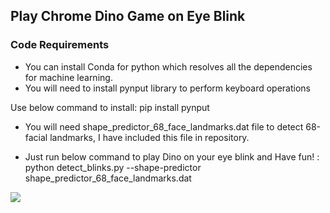 ## Play Chrome Dino Game on Eye Blink

### Code Requirements
- You can install Conda for python which resolves all the dependencies for machine learning.
- You will need to install pynput library to perform keyboard operations

Use below command to install:   pip install pynput 
  
- You will need shape_predictor_68_face_landmarks.dat file to detect 68-facial landmarks, I have included this file in repository.

- Just run below command to play Dino on your eye blink and Have fun! :   python detect_blinks.py --shape-predictor shape_predictor_68_face_landmarks.dat


<img src="https://github.com/amitwdh/play_dino_on_eye_blink/blob/master/ezgif.com-gif-to-mp4.gif">

